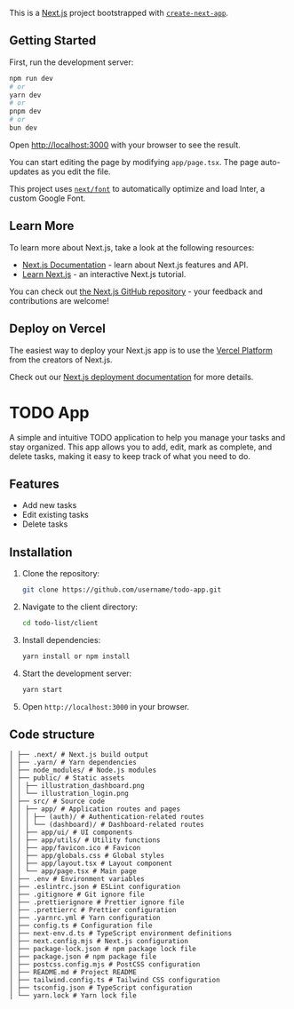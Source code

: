This is a [Next.js](https://nextjs.org/) project bootstrapped with [`create-next-app`](https://github.com/vercel/next.js/tree/canary/packages/create-next-app).

## Getting Started

First, run the development server:

```bash
npm run dev
# or
yarn dev
# or
pnpm dev
# or
bun dev
```

Open [http://localhost:3000](http://localhost:3000) with your browser to see the result.

You can start editing the page by modifying `app/page.tsx`. The page auto-updates as you edit the file.

This project uses [`next/font`](https://nextjs.org/docs/basic-features/font-optimization) to automatically optimize and load Inter, a custom Google Font.

## Learn More

To learn more about Next.js, take a look at the following resources:

- [Next.js Documentation](https://nextjs.org/docs) - learn about Next.js features and API.
- [Learn Next.js](https://nextjs.org/learn) - an interactive Next.js tutorial.

You can check out [the Next.js GitHub repository](https://github.com/vercel/next.js/) - your feedback and contributions are welcome!

## Deploy on Vercel

The easiest way to deploy your Next.js app is to use the [Vercel Platform](https://vercel.com/new?utm_medium=default-template&filter=next.js&utm_source=create-next-app&utm_campaign=create-next-app-readme) from the creators of Next.js.

Check out our [Next.js deployment documentation](https://nextjs.org/docs/deployment) for more details.

# TODO App

A simple and intuitive TODO application to help you manage your tasks and stay organized. This app allows you to add, edit, mark as complete, and delete tasks, making it easy to keep track of what you need to do.

## Features

- Add new tasks
- Edit existing tasks
- Delete tasks

## Installation

1. Clone the repository:
   ```bash
   git clone https://github.com/username/todo-app.git
   ```
2. Navigate to the client directory:
   ```bash
   cd todo-list/client
   ```
3. Install dependencies:
   ```bash
   yarn install or npm install
   ```
    
4. Start the development server:
   ```bash
   yarn start
   ```

5. Open `http://localhost:3000` in your browser.

## Code structure
   ```
   │ ├── .next/ # Next.js build output
   │ ├── .yarn/ # Yarn dependencies
   │ ├── node_modules/ # Node.js modules
   │ ├── public/ # Static assets
   │ │ ├── illustration_dashboard.png
   │ │ └── illustration_login.png
   │ ├── src/ # Source code
   │ │ ├── app/ # Application routes and pages
   │ │ │ ├── (auth)/ # Authentication-related routes
   │ │ │ └── (dashboard)/ # Dashboard-related routes
   │ │ ├── app/ui/ # UI components
   │ │ ├── app/utils/ # Utility functions
   │ │ ├── app/favicon.ico # Favicon
   │ │ ├── app/globals.css # Global styles
   │ │ ├── app/layout.tsx # Layout component
   │ │ └── app/page.tsx # Main page
   │ ├── .env # Environment variables
   │ ├── .eslintrc.json # ESLint configuration
   │ ├── .gitignore # Git ignore file
   │ ├── .prettierignore # Prettier ignore file
   │ ├── .prettierrc # Prettier configuration
   │ ├── .yarnrc.yml # Yarn configuration
   │ ├── config.ts # Configuration file
   │ ├── next-env.d.ts # TypeScript environment definitions
   │ ├── next.config.mjs # Next.js configuration
   │ ├── package-lock.json # npm package lock file
   │ ├── package.json # npm package file
   │ ├── postcss.config.mjs # PostCSS configuration
   │ ├── README.md # Project README
   │ ├── tailwind.config.ts # Tailwind CSS configuration
   │ ├── tsconfig.json # TypeScript configuration
   │ └── yarn.lock # Yarn lock file
```
